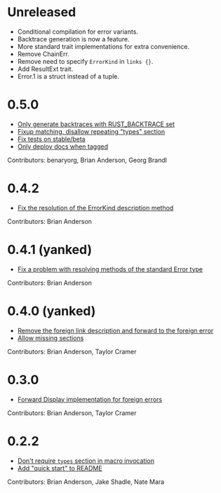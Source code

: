 # Unreleased

- Conditional compilation for error variants.
- Backtrace generation is now a feature.
- More standard trait implementations for extra convenience.
- Remove ChainErr.
- Remove need to specify `ErrorKind` in `links {}`.
- Add ResultExt trait.
- Error.1 is a struct instead of a tuple.

# 0.5.0

- [Only generate backtraces with RUST_BACKTRACE set](https://github.com/brson/error-chain/pull/27)
- [Fixup matching, disallow repeating "types" section](https://github.com/brson/error-chain/pull/26)
- [Fix tests on stable/beta](https://github.com/brson/error-chain/pull/28)
- [Only deploy docs when tagged](https://github.com/brson/error-chain/pull/30)

Contributors: benaryorg, Brian Anderson, Georg Brandl

# 0.4.2

- [Fix the resolution of the ErrorKind description method](https://github.com/brson/error-chain/pull/24)

Contributors: Brian Anderson

# 0.4.1 (yanked)

- [Fix a problem with resolving methods of the standard Error type](https://github.com/brson/error-chain/pull/22)

Contributors: Brian Anderson

# 0.4.0 (yanked)

- [Remove the foreign link description and forward to the foreign error](https://github.com/brson/error-chain/pull/19)
- [Allow missing sections](https://github.com/brson/error-chain/pull/17)

Contributors: Brian Anderson, Taylor Cramer

# 0.3.0

- [Forward Display implementation for foreign errors](https://github.com/brson/error-chain/pull/13)

Contributors: Brian Anderson, Taylor Cramer

# 0.2.2

- [Don't require `types` section in macro invocation](https://github.com/brson/error-chain/pull/8)
- [Add "quick start" to README](https://github.com/brson/error-chain/pull/9)

Contributors: Brian Anderson, Jake Shadle, Nate Mara

